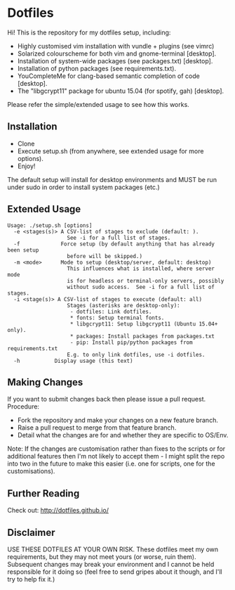 Dotfiles
========

Hi!  This is the repository for my dotfiles setup, including:

- Highly customised vim installation with vundle + plugins (see vimrc)
- Solarized colourscheme for both vim and gnome-terminal [desktop].
- Installation of system-wide packages (see packages.txt) [desktop].
- Installation of python packages (see requirements.txt).
- YouCompleteMe for clang-based semantic completion of code [desktop].
- The "libgcrypt11" package for ubuntu 15.04 (for spotify, gah) [desktop].

Please refer the simple/extended usage to see how this works.

Installation
------------

- Clone
- Execute setup.sh (from anywhere, see extended usage for more options).
- Enjoy!

The default setup will install for desktop environments and MUST be run under
sudo in order to install system packages (etc.)

Extended Usage
--------------

```
Usage: ./setup.sh [options]
  -e <stages(s)> A CSV-list of stages to exclude (default: ).
                   See -i for a full list of stages.
  -f             Force setup (by default anything that has already been setup
                   before will be skipped.)
  -m <mode>      Mode to setup (desktop/server, default: desktop)
                   This influences what is installed, where server mode
                   is for headless or terminal-only servers, possibly
                   without sudo access.  See -i for a full list of stages.
  -i <stage(s)> A CSV-list of stages to execute (default: all)
                   Stages (asterisks are desktop-only):
                    - dotfiles: Link dotfiles.
                    * fonts: Setup terminal fonts.
                    * libgcrypt11: Setup libgcrypt11 (Ubuntu 15.04+ only).
                    * packages: Install packages from packages.txt
                    - pip: Install pip/python packages from requirements.txt
                   E.g. to only link dotfiles, use -i dotfiles.
  -h           Display usage (this text)
```

Making Changes
--------------

If you want to submit changes back then please issue a pull request.
Procedure:

- Fork the repository and make your changes on a new feature branch.
- Raise a pull request to merge from that feature branch.
- Detail what the changes are for and whether they are specific to OS/Env.

Note: If the changes are customisation rather than fixes to the scripts or for
additional features then I'm not likely to accept them - I might split the repo
into two in the future to make this easier (i.e. one for scripts, one for the
customisations).

Further Reading
---------------

Check out: http://dotfiles.github.io/

Disclaimer
----------

USE THESE DOTFILES AT YOUR OWN RISK.  These dotfiles meet my own requirements,
but they may not meet yours (or worse, ruin them).  Subsequent changes may break
your environment and I cannot be held responsible for it doing so (feel free to
send gripes about it though, and I'll try to help fix it.)

